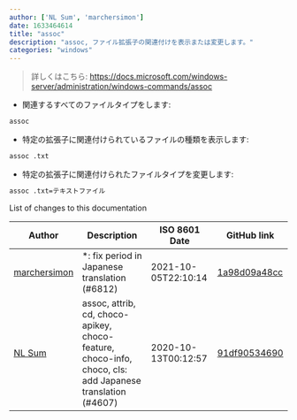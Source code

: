 ```yaml
---
author: ['NL Sum', 'marchersimon']
date: 1633464614
title: "assoc"
description: "assoc, ファイル拡張子の関連付けを表示または変更します。"
categories: "windows"
---
```

> 詳しくはこちら: <https://docs.microsoft.com/windows-server/administration/windows-commands/assoc>

- 関連するすべてのファイルタイプをします:

```bash
assoc
```

- 特定の拡張子に関連付けられているファイルの種類を表示します:

```bash
assoc .txt
```

- 特定の拡張子に関連付けられたファイルタイプを変更します:

```bash
assoc .txt=テキストファイル
```
List of changes to this documentation


Author | Description | ISO 8601 Date | GitHub link
------|-----|-----|-----
[marchersimon](mailto:50295997+marchersimon@users.noreply.github.com) | *: fix period in Japanese translation (#6812) | 2021-10-05T22:10:14 | [1a98d09a48cc](https://github.com/tldr-pages/tldr/commit/1a98d09a48ccebe878f44c0afe6f0f89e1ac3518)
[NL Sum](mailto:nlsum1@users.noreply.github.com) | assoc, attrib, cd, choco-apikey, choco-feature, choco-info, choco, cls: add Japanese translation (#4607) | 2020-10-13T00:12:57 | [91df90534690](https://github.com/tldr-pages/tldr/commit/91df90534690ef96a255a729c2364b7a75a8d60a)

